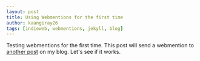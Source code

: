 ```yaml
---
layout: post
title: Using Webmentions for the first time
author: kaangiray26
tags: [indieweb, webmentions, jekyll, blog]
---
```


Testing webmentions for the first time. This post will send a webmention to [another post](https://www.buzl.uk/2024/08/21/pyright.html) on my blog. Let's see if it works.